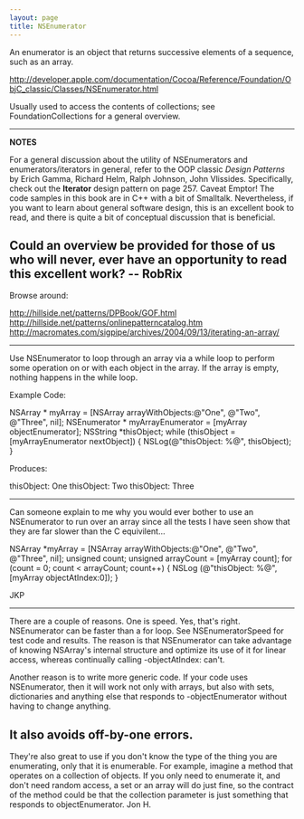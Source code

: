 ```yaml
---
layout: page
title: NSEnumerator
---
```


An enumerator is an object that returns successive elements of a sequence, such as an array.

http://developer.apple.com/documentation/Cocoa/Reference/Foundation/ObjC_classic/Classes/NSEnumerator.html

Usually used to access the contents of collections; see FoundationCollections for a general overview.

----
**NOTES**

For a general discussion about the utility of NSEnumerator<nowiki/>s and enumerators/iterators in general, refer to the OOP classic *Design Patterns* by Erich Gamma, Richard Helm, Ralph Johnson, John Vlissides.  Specifically, check out the **Iterator** design pattern on page 257.  Caveat Emptor!  The code samples in this book are in C++ with a bit of Smalltalk.  Nevertheless, if you want to learn about general software design, this is an excellent book to read, and there is quite a bit of conceptual discussion that is beneficial.

**Could an overview be provided for those of us who will never, ever have an opportunity to read this excellent work? -- RobRix**
----
Browse around:

http://hillside.net/patterns/DPBook/GOF.html
http://hillside.net/patterns/onlinepatterncatalog.htm
http://macromates.com/sigpipe/archives/2004/09/13/iterating-an-array/

----

Use NSEnumerator to loop through an array via a while loop to perform some operation on or with each object in the array. If the array is empty, nothing happens in the while loop.

Example Code:

    
NSArray * myArray = [NSArray arrayWithObjects:@"One", @"Two", @"Three", nil];
NSEnumerator * myArrayEnumerator = [myArray objectEnumerator];
NSString *thisObject;
while (thisObject = [myArrayEnumerator nextObject])
{
  NSLog(@"thisObject: %@", thisObject);
}


Produces:

    
thisObject: One
thisObject: Two
thisObject: Three


----

Can someone explain to me why you would ever bother to use an NSEnumerator to run over an array since all the tests I have seen show that they are far slower than the C equivilent...

    


NSArray *myArray =  [NSArray arrayWithObjects:@"One", @"Two", @"Three", nil];
unsigned count;
unsigned arrayCount = [myArray count];
for (count = 0; count < arrayCount; count++)
{
   NSLog (@"thisObject: %@",[myArray objectAtIndex:0]);
}



JKP

----

There are a couple of reasons. One is speed. Yes, that's right. NSEnumerator can be faster than a for loop. See NSEnumeratorSpeed for test code and results. The reason is that NSEnumerator can take advantage of knowing NSArray's internal structure and optimize its use of it for linear access, whereas continually calling     -objectAtIndex: can't.

Another reason is to write more generic code. If your code uses NSEnumerator, then it will work not only with arrays, but also with sets, dictionaries and anything else that responds to     -objectEnumerator without having to change anything.

It also avoids off-by-one errors.
----
They're also great to use if you don't know the type of the thing you are enumerating, only that it is enumerable. For example, imagine a method that operates on a collection of objects. If you only need to enumerate it, and don't need random access, a set or an array will do just fine, so the contract of the method could be that the collection parameter is just something that responds to objectEnumerator. Jon H.

